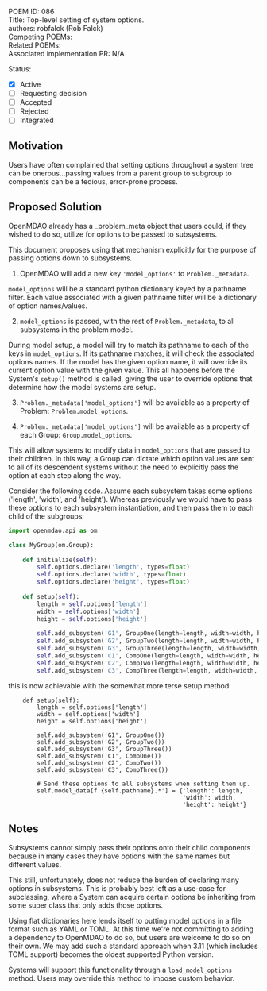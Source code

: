 POEM ID: 086  
Title: Top-level setting of system options.  
authors: robfalck (Rob Falck)  
Competing POEMs:  
Related POEMs:  
Associated implementation PR: N/A

Status:

- [x] Active
- [ ] Requesting decision
- [ ] Accepted 
- [ ] Rejected
- [ ] Integrated

## Motivation

Users have often complained that setting options throughout a system tree can
be onerous...passing values from a parent group to subgroup to components
can be a tedious, error-prone process.

## Proposed Solution

OpenMDAO already has a _problem_meta object that users could, if they wished to do so,
utilize for options to be passed to subsystems.

This document proposes using that mechanism explicitly for the purpose of passing options down
to subsystems.

1. OpenMDAO will add a new key `'model_options'` to `Problem._metadata`.

`model_options` will be a standard python dictionary keyed by a pathname filter.
Each value associated with a given pathname filter will be a dictionary of option names/values.

2. `model_options` is passed, with the rest of `Problem._metadata`, to all subsystems in the problem model.

During model setup, a model will try to match its pathname to each of the keys in `model_options`.
If its pathname matches, it will check the associated options names. If the model has the given option name, it will
override its current option value with the given value.
This all happens before the System's `setup()` method is called, giving the user to
override options that determine how the model systems are setup.

3. `Problem._metadata['model_options']` will be available as a property of Problem: `Problem.model_options`.

4. `Problem._metadata['model_options']` will be available as a property of each Group: `Group.model_options`.

This will allow systems to modify data in `model_options` that are passed to their children.
In this way, a Group can dictate which option values are sent to all of its descendent systems without the need to explicitly pass the option at each step along the way.

Consider the following code.
Assume each subsystem takes some options ('length', 'width', and 'height').
Whereas previously we would have to pass these options to each subsystem instantiation,
and then pass them to each child of the subgroups:

```python
import openmdao.api as om

class MyGroup(om.Group):
    
    def initialize(self):
        self.options.declare('length', types=float)
        self.options.declare('width', types=float)
        self.options.declare('height', types=float)
    
    def setup(self):
        length = self.options['length']
        width = self.options['width']
        height = self.options['height']
        
        self.add_subsystem('G1', GroupOne(length=length, width=width, height=height))
        self.add_subsystem('G2', GroupTwo(length=length, width=width, height=height))
        self.add_subsystem('G3', GroupThree(length=length, width=width, height=height))
        self.add_subsystem('C1', CompOne(length=length, width=width, height=height))
        self.add_subsystem('C2', CompTwo(length=length, width=width, height=height))
        self.add_subsystem('C3', CompThree(length=length, width=width, height=height))
```

this is now achievable with the somewhat more terse setup method:

```
    def setup(self):
        length = self.options['length']
        width = self.options['width']
        height = self.options['height']
        
        self.add_subsystem('G1', GroupOne())
        self.add_subsystem('G2', GroupTwo())
        self.add_subsystem('G3', GroupThree())
        self.add_subsystem('C1', CompOne())
        self.add_subsystem('C2', CompTwo())
        self.add_subsystem('C3', CompThree())
        
        # Send these options to all subsystems when setting them up.
        self.model_data[f'{self.pathname}.*'] = {'length': length,
                                                 'width': width,
                                                 'height': height'}
```

## Notes

Subsystems cannot simply pass their options onto their child components
because in many cases they have options with the same names but different values.

This still, unfortunately, does not reduce the burden of declaring many options in subsystems.
This is probably best left as a use-case for subclassing, where a System can acquire certain options be inheriting from some super class that only adds those options.

Using flat dictionaries here lends itself to putting model options
in a file format such as YAML or TOML. At this time we're not committing
to adding a dependency to OpenMDAO to do so, but users are welcome to do so on their own.
We may add such a standard approach when 3.11 (which includes TOML support) becomes the oldest supported Python version.

Systems will support this functionality through a `load_model_options` method.
Users may override this method to impose custom behavior.
